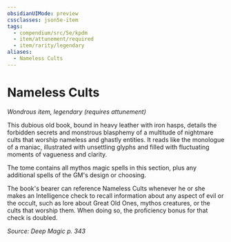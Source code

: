 ```yaml
---
obsidianUIMode: preview
cssclasses: json5e-item
tags:
  - compendium/src/5e/kpdm
  - item/attunement/required
  - item/rarity/legendary
aliases:
  - Nameless Cults
---
```

# Nameless Cults
*Wondrous item, legendary (requires attunement)*  


This dubious old book, bound in heavy leather with iron hasps, details the forbidden secrets and monstrous blasphemy of a multitude of nightmare cults that worship nameless and ghastly entities. It reads like the monologue of a maniac, illustrated with unsettling glyphs and filled with fluctuating moments of vagueness and clarity.

The tome contains all mythos magic spells in this section, plus any additional spells of the GM's design or choosing.

The book's bearer can reference Nameless Cults whenever he or she makes an Intelligence check to recall information about any aspect of evil or the occult, such as lore about Great Old Ones, mythos creatures, or the cults that worship them. When doing so, the proficiency bonus for that check is doubled.

*Source: Deep Magic p. 343*
